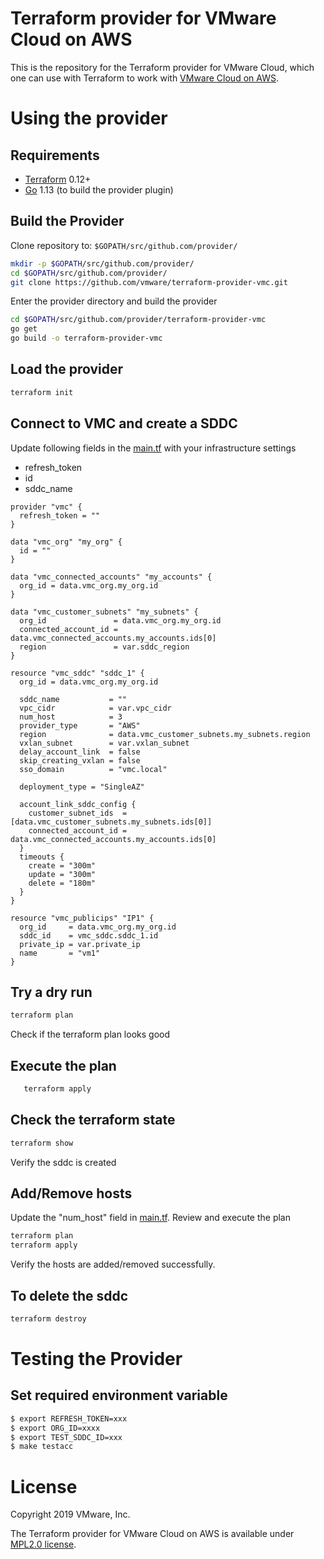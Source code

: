 # Terraform provider for VMware Cloud on AWS

This is the repository for the Terraform provider for VMware Cloud, which one can use with
Terraform to work with [VMware Cloud on AWS](https://vmc.vmware.com/).

# Using the provider

Requirements
------------

- [Terraform](https://www.terraform.io/downloads.html) 0.12+
- [Go](https://golang.org/doc/install) 1.13 (to build the provider plugin)

## Build the Provider

Clone repository to: `$GOPATH/src/github.com/provider/`

```sh
mkdir -p $GOPATH/src/github.com/provider/
cd $GOPATH/src/github.com/provider/
git clone https://github.com/vmware/terraform-provider-vmc.git
```

Enter the provider directory and build the provider

```sh
cd $GOPATH/src/github.com/provider/terraform-provider-vmc
go get
go build -o terraform-provider-vmc
```
## Load the provider
```sh
terraform init
```

## Connect to VMC and create a SDDC

Update following fields in the [main.tf](main.tf) with your infrastructure settings

* refresh_token
* id
* sddc_name

```
provider "vmc" {
  refresh_token = ""
}

data "vmc_org" "my_org" {
  id = ""
}

data "vmc_connected_accounts" "my_accounts" {
  org_id = data.vmc_org.my_org.id
}

data "vmc_customer_subnets" "my_subnets" {
  org_id               = data.vmc_org.my_org.id
  connected_account_id = data.vmc_connected_accounts.my_accounts.ids[0]
  region               = var.sddc_region
}

resource "vmc_sddc" "sddc_1" {
  org_id = data.vmc_org.my_org.id

  sddc_name           = ""
  vpc_cidr            = var.vpc_cidr
  num_host            = 3
  provider_type       = "AWS"
  region              = data.vmc_customer_subnets.my_subnets.region
  vxlan_subnet        = var.vxlan_subnet
  delay_account_link  = false
  skip_creating_vxlan = false
  sso_domain          = "vmc.local"

  deployment_type = "SingleAZ"

  account_link_sddc_config {
    customer_subnet_ids  = [data.vmc_customer_subnets.my_subnets.ids[0]]
    connected_account_id = data.vmc_connected_accounts.my_accounts.ids[0]
  }
  timeouts {
    create = "300m"
    update = "300m"
    delete = "180m"
  }
}

resource "vmc_publicips" "IP1" {
  org_id     = data.vmc_org.my_org.id
  sddc_id    = vmc_sddc.sddc_1.id
  private_ip = var.private_ip
  name       = "vm1"
}
```

## Try a dry run

```sh
terraform plan
```

Check if the terraform plan looks good

## Execute the plan

```sh
   terraform apply
```

## Check the terraform state 
```sh
terraform show
```

Verify the sddc is created

## Add/Remove hosts

Update the "num_host" field in [main.tf](https://github.com/vmware/terraform-provider-vmc/blob/master/examples/main.tf).
Review and execute the plan

```sh
terraform plan
terraform apply
```

Verify the hosts are added/removed successfully.

## To delete the sddc

```sh
terraform destroy
```

# Testing the Provider

## Set required environment variable

```sh
$ export REFRESH_TOKEN=xxx
$ export ORG_ID=xxxx
$ export TEST_SDDC_ID=xxx
$ make testacc
```

# License

Copyright 2019 VMware, Inc.

The Terraform provider for VMware Cloud on AWS is available under [MPL2.0 license](https://github.com/vmware/terraform-provider-vmc/blob/master/LICENSE).
